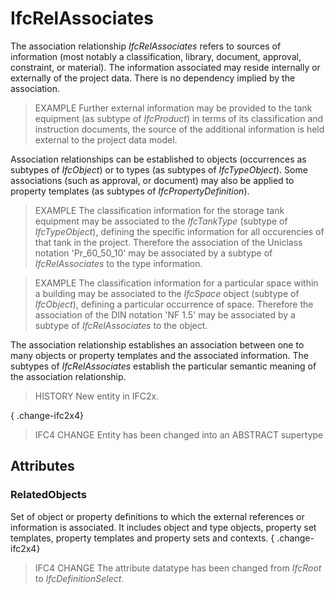 # IfcRelAssociates

The association relationship _IfcRelAssociates_ refers to sources of information (most notably a classification, library, document, approval, constraint, or material). The information associated may reside internally or externally of the project data. There is no dependency implied by the association.<!-- end of definition -->

> EXAMPLE  Further external information may be provided to the tank equipment (as subtype of _IfcProduct_) in terms of its classification and instruction documents, the source of the additional information is held external to the project data model.

Association relationships can be established to objects (occurrences as subtypes of _IfcObject_) or to types (as subtypes of _IfcTypeObject_). Some associations (such as approval, or document) may also be applied to property templates (as subtypes of _IfcPropertyDefinition_).

> EXAMPLE  The classification information for the storage tank equipment may be associated to the _IfcTankType_ (subtype of _IfcTypeObject_), defining the specific information for all occurencies of that tank in the project. Therefore the association of the Uniclass notation 'Pr_60_50_10' may be associated by a subtype of _IfcRelAssociates_ to the type information.

> EXAMPLE  The classification information for a particular space within a building may be associated to the _IfcSpace_ object (subtype of _IfcObject_), defining a particular occurrence of space. Therefore the association of the DIN notation 'NF 1.5' may be associated by a subtype of _IfcRelAssociates_ to the object.

The association relationship establishes an association between one to many objects or property templates and the associated information. The subtypes of _IfcRelAssociates_ establish the particular semantic meaning of the association relationship.

> HISTORY  New entity in IFC2x.

{ .change-ifc2x4}
> IFC4 CHANGE  Entity has been changed into an ABSTRACT supertype

## Attributes

### RelatedObjects
Set of object or property definitions to which the external references or information is associated. It includes object and type objects, property set templates, property templates and property sets and contexts.
{ .change-ifc2x4}
> IFC4 CHANGE  The attribute datatype has been changed from _IfcRoot_ to _IfcDefinitionSelect_.
